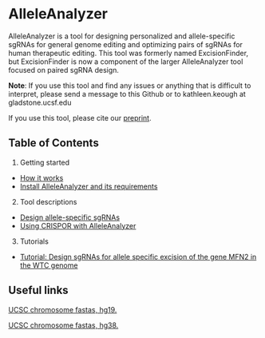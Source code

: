 # AlleleAnalyzer

AlleleAnalyzer is a tool for designing personalized and allele-specific sgRNAs for general genome editing and optimizing pairs of sgRNAs for human therapeutic editing. This tool was formerly named ExcisionFinder, but ExcisionFinder is now a component of the larger AlleleAnalyzer tool focused on paired sgRNA design.

**Note**:  If you use this tool and find any issues or anything that is difficult to interpret, please send a message to this Github or to kathleen.keough at gladstone.ucsf.edu

If you use this tool, please cite our [preprint](https://www.biorxiv.org/content/early/2018/09/11/342923).

## Table of Contents

1. Getting started
* [How it works](https://github.com/keoughkath/ExcisionFinder/wiki/Overview)
* [Install AlleleAnalyzer and its requirements](https://github.com/keoughkath/AlleleAnalyzer/wiki/Install-AlleleAnalyzer-and-its-requirements)
2. Tool descriptions
* [Design allele-specific sgRNAs](https://github.com/keoughkath/AlleleAnalyzer/wiki/Usage:-gen_sgRNAs.py)
* [Using CRISPOR with AlleleAnalyzer](https://github.com/keoughkath/AlleleAnalyzer/wiki/Using-CRISPOR-with-gen_sgRNAs.py)
3. Tutorials
* [Tutorial: Design sgRNAs for allele specific excision of the gene MFN2 in the WTC genome](https://github.com/keoughkath/AlleleAnalyzer/wiki/Tutorial:-Design-sgRNAs-for-allele-specific-excision-of-the-gene-MFN2-in-the-WTC-genome)

## Useful links

[UCSC chromosome fastas, hg19.](http://hgdownload.soe.ucsc.edu/goldenPath/hg19/chromosomes/)

[UCSC chromosome fastas, hg38.](http://hgdownload.soe.ucsc.edu/goldenPath/hg38/chromosomes/)


